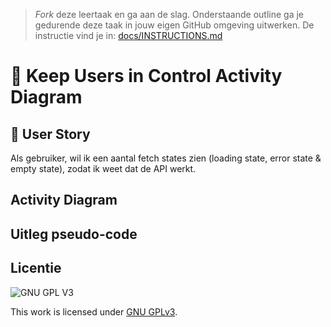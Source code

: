 > _Fork_ deze leertaak en ga aan de slag. Onderstaande outline ga je gedurende deze taak in jouw eigen GitHub omgeving uitwerken. De instructie vind je in: [docs/INSTRUCTIONS.md](docs/INSTRUCTIONS.md)

# 🎨 Keep Users in Control Activity Diagram
<!-- Geef je project een titel en schrijf in één zin wat het is -->

## 🍿 User Story
<!-- Schrijf hier de User Story waar de Activity Diagram over gaat-->
Als gebruiker, wil ik een aantal fetch states zien (loading state, error state & empty state), zodat ik weet dat de API werkt.

## Activity Diagram
<!-- Toon de activity Diagram -->


## Uitleg pseudo-code 
<!-- Leg de pseudo-code in de control fow uit -->


## Licentie

![GNU GPL V3](https://www.gnu.org/graphics/gplv3-127x51.png)

This work is licensed under [GNU GPLv3](./LICENSE).
